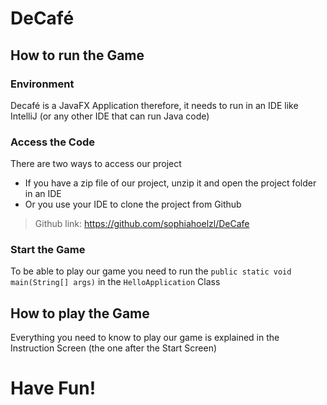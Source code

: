 # DeCafé
## How to run the Game
### Environment
Decafé is a JavaFX Application therefore, it needs to run in an IDE like IntelliJ (or any other IDE that can run Java code)
### Access the Code
There are two ways to access our project
- If you have a zip file of our project, unzip it and open the project folder in an IDE
- Or you use your IDE to clone the project from Github
> Github link:  https://github.com/sophiahoelzl/DeCafe
### Start the Game
To be able to play our game you need to run the `public static void main(String[] args)` in the `HelloApplication` Class
## How to play the Game
Everything you need to know to play our game is explained in the Instruction Screen (the one after the Start Screen)
# Have Fun!
